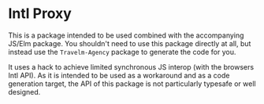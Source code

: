 # Intl Proxy

This is a package intended to be used combined with the accompanying JS/Elm package.
You shouldn't need to use this package directly at all, but instead use the `Travelm-Agency` package
to generate the code for you. 

It uses a hack to achieve limited synchronous JS interop (with the browsers Intl API).
As it is intended to be used as a workaround and as a code generation target,
the API of this package is not particularly typesafe or well designed.